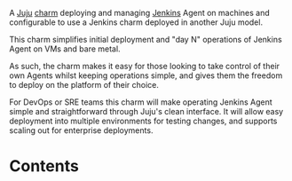 A [Juju](https://juju.is/) [charm](https://juju.is/docs/olm/charmed-operators)
  deploying and managing [Jenkins](https://www.jenkins.io/) Agent on machines and
  configurable to use a Jenkins charm deployed in another Juju model.

  This charm simplifies initial deployment and "day N" operations of Jenkins Agent
  on VMs and bare metal.

  As such, the charm makes it easy for those looking to take control of their own
  Agents whilst keeping operations simple, and gives them the freedom to deploy on
  the platform of their choice.

  For DevOps or SRE teams this charm will make operating Jenkins Agent simple and
  straightforward through Juju's clean interface. It will allow easy deployment
  into multiple environments for testing changes, and supports scaling out for
  enterprise deployments.

# Contents